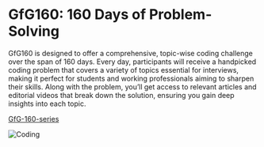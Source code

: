 # GfG160: 160 Days of Problem-Solving

GfG160 is designed to offer a comprehensive, topic-wise coding challenge over the span of 160 days. Every day, participants will receive a handpicked coding problem that covers a variety of topics essential for interviews, making it perfect for students and working professionals aiming to sharpen their skills. Along with the problem, you’ll get access to relevant articles and editorial videos that break down the solution, ensuring you gain deep insights into each topic.

[GfG-160-series](https://www.geeksforgeeks.org/courses/gfg-160-series)

<img alt="Coding" src="https://media.geeksforgeeks.org/wp-content/uploads/20241112182303410515/gfg-160.webp">

